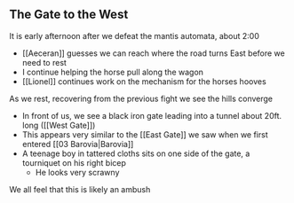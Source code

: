 ## The Gate to the West
It is early afternoon after we defeat the mantis automata, about 2:00
- [[Aeceran]] guesses we can reach where the road turns East before we need to rest
- I continue helping the horse pull along the wagon
- [[Lionel]] continues work on the mechanism for the horses hooves

As we rest, recovering from the previous fight we see the hills converge
- In front of us, we see a black iron gate leading into a tunnel about 20ft. long ([[West Gate]])
- This appears very similar to the [[East Gate]] we saw when we first entered [[03 Barovia|Barovia]] 
- A teenage boy in tattered cloths sits on one side of the gate, a tourniquet on his right bicep
	- He looks very scrawny

We all feel that this is likely an ambush